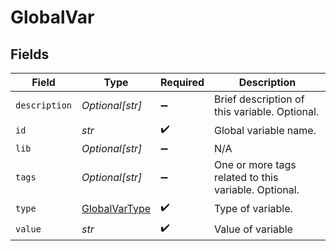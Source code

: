 # GlobalVar


## Fields

| Field                                                 | Type                                                  | Required                                              | Description                                           |
| ----------------------------------------------------- | ----------------------------------------------------- | ----------------------------------------------------- | ----------------------------------------------------- |
| `description`                                         | *Optional[str]*                                       | :heavy_minus_sign:                                    | Brief description of this variable. Optional.         |
| `id`                                                  | *str*                                                 | :heavy_check_mark:                                    | Global variable name.                                 |
| `lib`                                                 | *Optional[str]*                                       | :heavy_minus_sign:                                    | N/A                                                   |
| `tags`                                                | *Optional[str]*                                       | :heavy_minus_sign:                                    | One or more tags related to this variable. Optional.  |
| `type`                                                | [GlobalVarType](../../models/shared/globalvartype.md) | :heavy_check_mark:                                    | Type of variable.                                     |
| `value`                                               | *str*                                                 | :heavy_check_mark:                                    | Value of variable                                     |